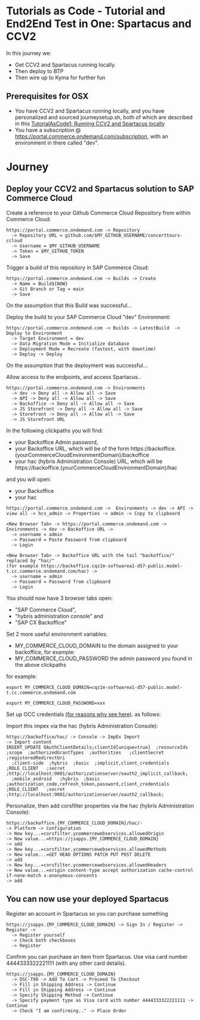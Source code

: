 # Tutorials as Code - Tutorial and End2End Test in One: Spartacus and CCV2
In this journey we:
* Get CCV2 and Spartacus running locally.
* Then deploy to BTP
* Then wire up to Kyma for further fun

## Prerequisites for OSX

- You have CCV2 and Spartacus running locally, and you have personalized and sourced journeysetup.sh, both of which are described in this  [TutorialAsCode1: Running CCV2 and Spartacus locally](https://github.com/kennylomax/TutorialsAsCode/tree/main/journeys/TutorialAsCode1LocalCCV2AndSpartacus)
- You have a subscription @ https://portal.commerce.ondemand.com/subscription, with an environment in there called "dev". 

# Journey

## Deploy your CCV2 and Spartacus solution to SAP Commerce Cloud

Create a reference to your Github Commerce Cloud Repository from within Commerce Cloud:
```clickpath:CreateCCRepo
https://portal.commerce.ondemand.com -> Repository 
  -> Repository URL = github.com/$MY_GITHUB_USERNAME/concerttours-ccloud
  -> Username = $MY_GITHUB_USERNAME
  -> Token = $MY_GITHUB_TOKEN
  -> Save
```

Trigger a build of this repository in SAP Commerce Cloud:
```clickpath:TriggerABuild
https://portal.commerce.ondemand.com -> Builds -> Create 
  -> Name = Build${NOW} 
  -> Git Branch or Tag = main
  -> Save
```
On the assumption that this Build was successful...

Deploy the build to your SAP Commerce Cloud "dev" Environment:
```clickpath:DeployBuild
https://portal.commerce.ondemand.com -> Builds -> LatestBuild  ->  Deploy to Environment    
  -> Target Environment = dev 
  -> Data Migration Mode = Initialize database
  -> Deployment Mode = Recreate (fastest, with downtime)
  -> Deploy -> Deploy
```
On the assumption that the deployment was successful...

Allow access to the endpoints, and access Spartacus..
```clickpath:AllowAccessToCloudCommerceAndAccessSpartacus
https://portal.commerce.ondemand.com -> Environments 
  -> dev -> Deny all -> Allow all -> Save
  -> API -> Deny all -> Allow all -> Save
  -> Backoffice -> Deny all -> Allow all -> Save
  -> JS Storefront -> Deny all -> Allow all -> Save
  -> Storefront -> Deny all -> Allow all -> Save
  -> JS Storefront URL
```

In the following clickpaths you will find:

* your Backoffice Admin password, 
* your Backoffice URL, which will be of the form https://backoffice.(yourCommerceCloudEnvironmentDomain)/backoffice
* your hac (hybris Administration Console) URL, which will be https://backoffice.(yourCommerceCloudEnvironmentDomain)/hac

and you will open:
* your Backoffice
* your hac

```clickpath:GetAdminPwdAndLoginToBackoffice
https://portal.commerce.ondemand.com ->  Environments -> dev -> API -> view all -> hcs_admin -> Properties -> admin -> Copy to clipboard

<New Browser Tab> -> https://portal.commerce.ondemand.com -> Environments -> dev -> Backoffice URL ->
  -> username = admin
  -> Password = Paste Password from clipboard
  -> Login

<New Browser Tab> -> Backoffice URL with the tail "backoffice/" replaced by "hac/" 
(for example https://backoffice.cqz1m-softwarea1-d57-public.model-t.cc.commerce.ondemand.com/hac) ->
  -> username = admin
  -> Password = Password from clipboard
  -> Login
```

You should now have 3 browser tabs open:
* "SAP Commerce Cloud", 
* "hybris administration console" and 
* "SAP CX Backoffice"

Set 2 more useful environment variables:
* MY_COMMERCE_CLOUD_DOMAIN to the domain assigned to your backoffice, for example:
* MY_COMMERCE_CLOUD_PASSWORD the admin password you found in the above clickpaths

for example: 
```
export MY_COMMERCE_CLOUD_DOMAIN=cqz1m-softwarea1-d57-public.model-t.cc.commerce.ondemand.com

export MY_COMMERCE_CLOUD_PASSWORD=xxx
```

Set up OCC credentials [(for reasons why see here)](https://sap.github.io/spartacus-docs/installing-sap-commerce-cloud-1905/#configuring-cors). as follows:

Import this impex via the hac (hybris Administration Console):
```clickpath:ImportCorsFilters
https://backoffice/hac/ -> Console -> ImpEx Import  
-> Import content
INSERT_UPDATE OAuthClientDetails;clientId[unique=true]  ;resourceIds   ;scope  ;authorizedGrantTypes  ;authorities   ;clientSecret  ;registeredRedirectUri
  ;client-side  ;hybris  ;basic  ;implicit,client_credentials   ;ROLE_CLIENT   ;secret  ;http://localhost:9001/authorizationserver/oauth2_implicit_callback;
  ;mobile_android   ;hybris  ;basic  ;authorization_code,refresh_token,password,client_credentials  ;ROLE_CLIENT   ;secret  ;http://localhost:9001/authorizationserver/oauth2_callback;
```

Personalize, then add corsfilter properties via the hac (hybris Administration Console):
```clickpath:AddCorsFilterProperties
https://backoffice.{MY_COMMERCE_CLOUD_DOMAIN}/hac/-
-> Platform -> Configuration
-> New key...=corsfilter.ycommercewebservices.allowedOrigin
-> New value...=https://jsapps.{MY_COMMERCE_CLOUD_DOMAIN} 
-> add
-> New key...=corsfilter.ycommercewebservices.allowedMethods
-> New value...=GET HEAD OPTIONS PATCH PUT POST DELETE
-> add
-> New key...=corsfilter.ycommercewebservices.allowedHeaders
-> New value...=origin content-type accept authorization cache-control if-none-match x-anonymous-consents
-> add
```
## You can now use your deployed Spartacus

Register an account in Spartacus so you can purchase something

```clickpath:RegisterInSpartacus
https://jsapps.{MY_COMMERCE_CLOUD_DOMAIN} -> Sign In / Register -> Register ->
  -> Register yourself
  -> Check both checkboxes
  -> Register
```

Confirm you can purchase an item from Spartacus. Use visa card number 4444333322221111 (with any other card details).
```clickpath:MakeFirstPurchaseWithVisa4444333322221111
https://jsapps.{MY_COMMERCE_CLOUD_DOMAIN} 
  -> DSC-T90 -> Add To Cart -> Proceed To Checkout 
  -> Fill in Shipping Address -> Continue
  -> Fill in Shipping Address -> Continue
  -> Specify Shipping Method -> Continue
  -> Specify payment type as Visa card with number 4444333322221111 -> Continue
  -> Check "I am confirming.." -> Place Order

```
